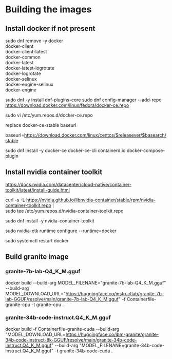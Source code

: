 # Building the images

## Install docker if not present

sudo dnf remove -y docker \
                  docker-client \
                  docker-client-latest \
                  docker-common \
                  docker-latest \
                  docker-latest-logrotate \
                  docker-logrotate \
                  docker-selinux \
                  docker-engine-selinux \
                  docker-engine


sudo dnf -y install dnf-plugins-core
sudo dnf config-manager --add-repo https://download.docker.com/linux/fedora/docker-ce.repo

sudo vi /etc/yum.repos.d/docker-ce.repo

replace docker-ce-stable baseurl

  baseurl=https://download.docker.com/linux/centos/$releasever/$basearch/stable

sudo dnf install -y docker-ce docker-ce-cli containerd.io docker-compose-plugin


## Install nvidia container toolkit

https://docs.nvidia.com/datacenter/cloud-native/container-toolkit/latest/install-guide.html

curl -s -L https://nvidia.github.io/libnvidia-container/stable/rpm/nvidia-container-toolkit.repo | \
  sudo tee /etc/yum.repos.d/nvidia-container-toolkit.repo

  sudo dnf install -y nvidia-container-toolkit

  sudo nvidia-ctk runtime configure --runtime=docker

  sudo systemctl restart docker

## Build granite image

### granite-7b-lab-Q4_K_M.gguf


docker build --build-arg MODEL_FILENANE="granite-7b-lab-Q4_K_M.gguf" --build-arg MODEL_DOWNLOAD_URL="https://huggingface.co/instructlab/granite-7b-lab-GGUF/resolve/main/granite-7b-lab-Q4_K_M.gguf"  -f Containerfile-granite-cpu -t granite-cpu . 

### granite-34b-code-instruct.Q4_K_M.gguf

docker build -f Containerfile-granite-cuda --build-arg "MODEL_DOWNLOAD_URL=https://huggingface.co/ibm-granite/granite-34b-code-instruct-8k-GGUF/resolve/main/granite-34b-code-instruct.Q4_K_M.gguf" --build-arg "MODEL_FILENANE=granite-34b-code-instruct.Q4_K_M.gguf" -t granite-34b-code-cuda .
